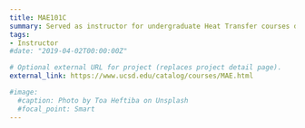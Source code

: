 ```yaml
---
title: MAE101C
summary: Served as instructor for undergraduate Heat Transfer courses during Spring 2018 and Spring 2019. Also served as teaching assistant during Fall 2014 and Fall 2015.
tags:
- Instructor
#date: "2019-04-02T00:00:00Z"

# Optional external URL for project (replaces project detail page).
external_link: https://www.ucsd.edu/catalog/courses/MAE.html

#image:
  #caption: Photo by Toa Heftiba on Unsplash
  #focal_point: Smart
---
```

